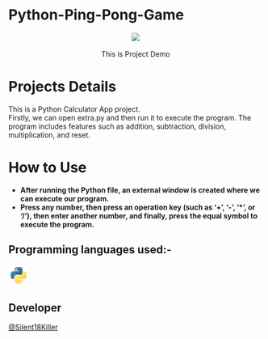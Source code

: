 # Python-Ping-Pong-Game

<p align="center">
  <img src="https://github.com/Silent18Killer/Python-Calculator-App/assets/139036518/1605f091-c85d-474d-ac89-42747d8589f5"/>
</p>
<p align="center">This is Project Demo</p>


# Projects Details

This is a Python Calculator App project. <br>
Firstly, we can open extra.py and then run it to execute the program. The program includes features such as addition, subtraction, division, multiplication, and reset.

# How to Use

- **After running the Python file, an external window is created where we can execute our program.** <br>
- **Press any number, then press an operation key (such as ‘+’, ‘-’, ‘*’, or ‘/’), then enter another number, and finally, press the equal symbol to execute the program.**


## Programming languages used:-
<p align="left">
<a href="https://www.python.org" target="_blank" rel="noreferrer"> <img src="https://raw.githubusercontent.com/devicons/devicon/master/icons/python/python-original.svg" alt="python" width="40" height="40"/> </a> 
</p>

## Developer
   [@Silent18Killer](https://github.com/Silent18Killer)
